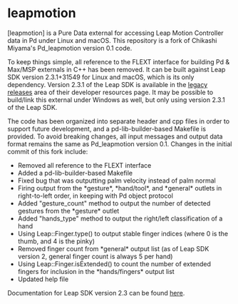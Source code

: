 # leapmotion

[leapmotion] is a Pure Data external for accessing Leap Motion Controller data in Pd under Linux and macOS. This repository is a fork of Chikashi Miyama's Pd_leapmotion version 0.1 code.

To keep things simple, all reference to the FLEXT interface for building Pd & Max/MSP externals in C++ has been removed. It can be built against Leap SDK version 2.3.1+31549 for Linux and macOS, which is its only dependency. Version 2.3.1 of the Leap SDK is available in the [legacy releases](https://developer.leapmotion.com/releases) area of their developer resources page. It may be possible to build/link this external under Windows as well, but only using version 2.3.1 of the Leap SDK.

The code has been organized into separate header and cpp files in order to support future development, and a pd-lib-builder-based Makefile is provided. To avoid breaking changes, all input messages and output data format remains the same as Pd_leapmotion version 0.1. Changes in the initial commit of this fork include:

<ul>
  <li> Removed all reference to the FLEXT interface</li>
  <li> Added a pd-lib-builder-based Makefile</li>
  <li> Fixed bug that was outputting palm velocity instead of palm normal</li>
  <li> Firing output from the *gesture*, *hand/tool*, and *general* outlets in right-to-left order, in keeping with Pd object protocol</li>
  <li> Added "gesture_count" method to output the number of detected gestures from the *gesture* outlet</li>
  <li> Added "hands_type" method to output the right/left classification of a hand</li>
  <li> Using Leap::Finger.type() to output stable finger indices (where 0 is the thumb, and 4 is the pinky)</li>
  <li> Removed finger count from *general* output list (as of Leap SDK version 2, general finger count is always 5 per hand)</li>
  <li> Using Leap::Finger.isExtended() to count the number of extended fingers for inclusion in the *hands/fingers* output list</li>
  <li> Updated help file</li>
</ul>

Documentation for Leap SDK version 2.3 can be found [here](https://developer-archive.leapmotion.com/documentation/v2/cpp/index.html?proglang=cpp).
